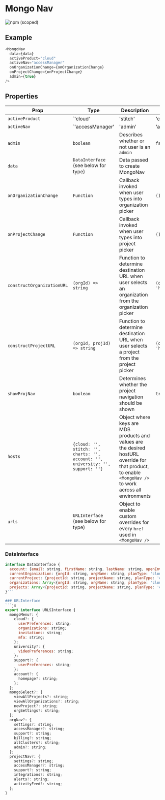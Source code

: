 # Mongo Nav

![npm (scoped)](https://img.shields.io/npm/v/@leafygreen-ui/mongo-nav.svg)

## Example

```js
<MongoNav
  data={data}
  activeProduct="cloud"
  activeNav="accessManager"
  onOrganizationChange={onOrganizationChange}
  onProjectChange={onProjectChange}
  admin={true}
/>
```

## Properties

| Prop                       | Type                                                                                 | Description                                                                                                                                               | Default                                                            |
| -------------------------- | ------------------------------------------------------------------------------------ | --------------------------------------------------------------------------------------------------------------------------------------------------------- | ------------------------------------------------------------------ |
| `activeProduct`            | `'cloud' | 'stitch' | 'charts' | 'support' | 'university'`                           | Describes what product is currently active                                                                                                                |                                                                    |
| `activeNav`                | `'accessManager' | 'admin' | 'allClusters' | 'billing' | 'orgSettings' |'support' |` | Determines what nav item is currently active                                                                                                              |                                                                    |
| `admin`                    | `boolean`                                                                            | Describes whether or not user is an `admin`                                                                                                               | `false`                                                            |
| `data`                     | `DataInterface` (see below for type)                                                 | Data passed to create MongoNav                                                                                                                            |                                                                    |
| `onOrganizationChange`     | `Function`                                                                           | Callback invoked when user types into organization picker                                                                                                 | `() => {}`                                                         |
| `onProjectChange`          | `Function`                                                                           | Callback invoked when user types into project picker                                                                                                      | `() => {}`                                                         |
| `constructOrganizationURL` | `(orgId) => string`                                                                  | Function to determine destination URL when user selects an organization from the organization picker                                                      | `(orgId) => 'https://cloud.mongodb.com/v2#/org/${orgId}/projects'` |
| `constructProjectURL`      | `(orgId, projId) => string`                                                          | Function to determine destination URL when user selects a project from the project picker                                                                 | `(orgId, projId) => 'https://cloud.mongodb.com/v2#/${projectId}'`  |
| `showProjNav`              | `boolean`                                                                            | Determines whether the project navigation should be shown                                                                                                 | `true`                                                             |
| `hosts`                    | `{cloud: '', stitch: '', charts: '', account: '', university: '', support: ''}`      | Object where keys are MDB products and values are the desired hostURL override for that product, to enable `<MongoNav />` to work across all environments |
| `urls`                     | `URLInterface` (see below for type)                                                  | Object to enable custom overrides for every `href` used in `<MongoNav />`                                                                                 |

### DataInterface

````js
interface DataInterface {
  account: {email: string, firstName: string, lastName: string, openInvitations: number, username: string};
  currentOrganization: {orgId: string, orgName: string, planType: 'cloud' | 'atlas' | 'onprem', paymentStatus: 'embargoed' | 'embargo confirmed' | 'ok' | 'warning'  'suspended' | 'closing' | 'admin suspended' |'dead' |'locked' |'closed' };
  currentProject: {projectId: string, projectName: string, planType: 'cloud' | 'atlas' | 'onprem', orgId: string, alertsOpen: number, chartsActivated: boolean};
  organizations: Array<{orgId: string, orgName: string, planType: 'cloud' | 'atlas' | 'onprem' }>;
  projects: Array<{projectId: string, projectName: string, planType: 'cloud' | 'atlas' | 'onprem', orgId: string}>
}```

### URLInterface
```js
export interface URLSInterface {
  mongoMenu?: {
    cloud?: {
      userPreferences: string;
      organizations: string;
      invitations: string;
      mfa: string;
    };
    university?: {
      videoPreferences: string;
    };
    support?: {
      userPreferences: string;
    };
    account?: {
      homepage?: string;
    };
  };
  mongoSelect?: {
    viewAllProjects?: string;
    viewAllOrganizations?: string;
    newProject?: string;
    orgSettings?: string;
  };
  orgNav?: {
    settings?: string;
    accessManager?: string;
    support?: string;
    billing?: string;
    allClusters?: string;
    admin?: string;
  };
  projectNav?: {
    settings?: string;
    accessManager?: string;
    support?: string;
    integrations?: string;
    alerts?: string;
    activityFeed?: string;
  };
}
````

